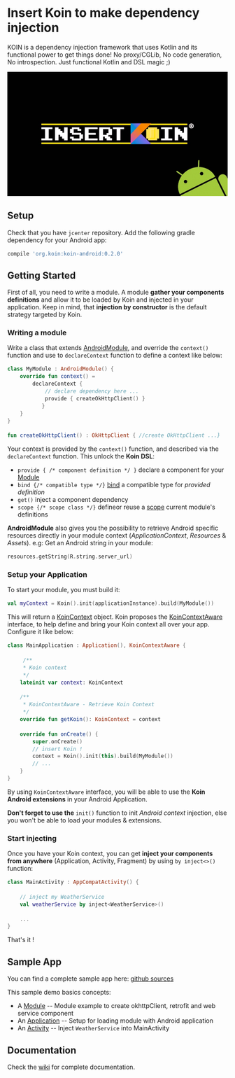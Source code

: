 # Insert Koin to make dependency injection

KOIN is a dependency injection framework that uses Kotlin and its functional power to get things done!  No proxy/CGLib, No code generation, No introspection. Just functional Kotlin and DSL magic ;)

![logo](./img/insert_koin_android_logo.jpg)

## Setup

Check that you have `jcenter` repository. Add the following gradle dependency for your Android app:

```gradle
compile 'org.koin:koin-android:0.2.0'
```

## Getting Started

First of all, you need to write a module. A module **gather your components definitions** and allow it to be loaded by Koin and injected in your application. Keep in mind, that **injection by constructor** is the default strategy targeted by Koin.

### Writing a module

Write a class that extends [AndroidModule](https://github.com/Ekito/koin/blob/master/koin-android/koin-android/src/main/kotlin/org/koin/android/AndroidModule.kt), and override the `context()` function and use to `declareContext` function to define a context like below:

```Kotlin
class MyModule : AndroidModule() {
    override fun context() =
        declareContext {
			// declare dependency here ...
			provide { createOkHttpClient() }
	       }
    }
}

fun createOkHttpClient() : OkHttpClient { //create OkHttpClient ...}
```
Your context is provided by the `context()` function, and described via the `declareContext` function. This unlock the **Koin DSL**:

* `provide { /* component definition */ }` declare a component for your [Module](https://github.com/Ekito/koin/wiki#module-class)
* `bind {/* compatible type */}` [bind](https://github.com/Ekito/koin/wiki#type-binding) a compatible type for *provided definition*
* `get()` inject a component dependency
* `scope {/* scope class */}` defineor reuse a [scope](https://github.com/Ekito/koin/wiki#scopes) current module's definitions

**AndroidModule** also gives you the possibility to retrieve Android specific resources directly in your module context (*ApplicationContext*, *Resources* & *Assets*). e.g: Get an Android string in your module:

```Kotlin
resources.getString(R.string.server_url)
```

### Setup your Application

To start your module, you must build it: 

```Kotlin
val myContext = Koin().init(applicationInstance).build(MyModule())
```

This will return a [KoinContext](https://github.com/Ekito/koin/blob/master/koin-core/src/main/kotlin/org/koin/KoinContext.kt) object. Koin proposes the [KoinContextAware](https://github.com/Ekito/koin/blob/master/koin-android/koin-android/src/main/kotlin/org/koin/android/KoinContextAware.kt) interface, to help define and bring your Koin context all over your app. Configure it like below:

```Kotlin
class MainApplication : Application(), KoinContextAware {

     /**
     * Koin context
     */
    lateinit var context: KoinContext

    /**
     * KoinContextAware - Retrieve Koin Context
     */
    override fun getKoin(): KoinContext = context

    override fun onCreate() {
        super.onCreate()
        // insert Koin !
        context = Koin().init(this).build(MyModule()) 
        // ...
    }
}
```

By using `KoinContextAware` interface, you will be able to use the **Koin Android extensions** in your Android Application.

**Don't forget to use the** `init()` function to init *Android context* injection, else you won't be able to load your modules & extensions.


### Start injecting

Once you have your Koin context, you can get **inject your components from anywhere** (Application, Activity, Fragment) by using `by inject<>()` function:

```Kotlin
class MainActivity : AppCompatActivity() {

    // inject my WeatherService 
    val weatherService by inject<WeatherService>()
    
    ...
}
```

That's it !


## Sample App

You can find a complete sample app here: [github sources](https://github.com/Ekito/koin/tree/master/koin-android/app)

This sample demo basics concepts:

* A [Module](https://github.com/Ekito/koin/blob/master/koin-android/app/src/main/kotlin/koin/sampleapp/koin/MyModule.kt) -- Module example to create okhttpClient, retrofit and web service component
* An [Application](https://github.com/Ekito/koin/blob/master/koin-android/app/src/main/kotlin/koin/sampleapp/MainApplication.kt) -- Setup for loading module with Android application
* An [Activity](https://github.com/Ekito/koin/blob/master/koin-android/app/src/main/kotlin/koin/sampleapp/MainActivity.kt#L26) -- Inject `WeatherService` into MainActivity


## Documentation

Check the [wiki](https://github.com/Ekito/koin/wiki) for complete documentation.